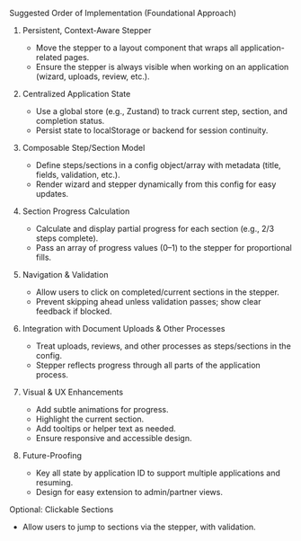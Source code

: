 Suggested Order of Implementation (Foundational Approach)

1. Persistent, Context-Aware Stepper
   - Move the stepper to a layout component that wraps all application-related pages.
   - Ensure the stepper is always visible when working on an application (wizard, uploads, review, etc.).

2. Centralized Application State
   - Use a global store (e.g., Zustand) to track current step, section, and completion status.
   - Persist state to localStorage or backend for session continuity.

3. Composable Step/Section Model
   - Define steps/sections in a config object/array with metadata (title, fields, validation, etc.).
   - Render wizard and stepper dynamically from this config for easy updates.

4. Section Progress Calculation
   - Calculate and display partial progress for each section (e.g., 2/3 steps complete).
   - Pass an array of progress values (0–1) to the stepper for proportional fills.

5. Navigation & Validation
   - Allow users to click on completed/current sections in the stepper.
   - Prevent skipping ahead unless validation passes; show clear feedback if blocked.

6. Integration with Document Uploads & Other Processes
   - Treat uploads, reviews, and other processes as steps/sections in the config.
   - Stepper reflects progress through all parts of the application process.

7. Visual & UX Enhancements
   - Add subtle animations for progress.
   - Highlight the current section.
   - Add tooltips or helper text as needed.
   - Ensure responsive and accessible design.

8. Future-Proofing
   - Key all state by application ID to support multiple applications and resuming.
   - Design for easy extension to admin/partner views.

Optional: Clickable Sections
   - Allow users to jump to sections via the stepper, with validation.
